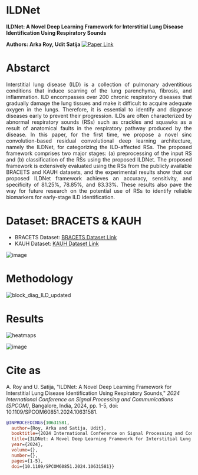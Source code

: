 # ILDNet
**ILDNet: A Novel Deep Learning Framework for Interstitial Lung Disease Identification Using Respiratory Sounds**

**Authors: Arka Roy, Udit Satija** 
[![Paper Link](https://img.shields.io/badge/Paper%20Link-IEEE%20Xplore-blue)](https://ieeexplore.ieee.org/document/10631581)
# Abstarct
<p align="justify">
Interstitial lung disease (ILD) is a collection of pulmonary adventitious conditions that induce scarring of the lung parenchyma, fibrosis, and inflammation. ILD encompasses over 200 chronic respiratory diseases that gradually damage the lung tissues and make it difficult to acquire adequate oxygen in the lungs. Therefore, it is essential to identify and diagnose diseases early to prevent their progression. ILDs are often characterized by abnormal respiratory sounds (RSs) such as crackles and squawks as a result of anatomical faults in the respiratory pathway produced by the disease. In this paper, for the first time, we propose a novel sinc convolution-based residual convolutional deep learning architecture, namely the ILDNet, for categorizing the ILD-affected RSs. The proposed framework comprises two major stages: (a) preprocessing of the input RS and (b) classification of the RSs using the proposed ILDNet. The proposed framework is extensively evaluated using the RSs from the publicly available BRACETS and KAUH datasets, and the experimental results show that our proposed ILDNet framework achieves an accuracy, sensitivity, and specificity of 81.25%, 78.85%, and 83.33%. These results also pave the way for future research on the potential use of RSs to identify reliable biomarkers for early-stage ILD identification. </p>

# Dataset: BRACETS & KAUH

- BRACETS Dataset: [BRACETS Dataset Link](https://data.mendeley.com/datasets/f43c7snks5/1)
- KAUH Dataset: [KAUH Dataset Link](https://data.mendeley.com/datasets/jwyy9np4gv/3)

![image](https://github.com/user-attachments/assets/91e6c78c-ea29-4ea5-a286-759fe430a97c)


# Methodology
![block_diag_ILD_updated](https://github.com/user-attachments/assets/2fc7c2d7-736a-476d-a3ce-984b2eb5de25)

# Results
![heatmaps](https://github.com/user-attachments/assets/730061ce-1249-4688-8c43-fd80dfb87d4e)
        
![image](https://github.com/user-attachments/assets/d9fc477f-468b-442b-844d-7cd779be2fc3)

# Cite as

A. Roy and U. Satija, "ILDNet: A Novel Deep Learning Framework for Interstitial Lung Disease Identification Using Respiratory Sounds," *2024 International Conference on Signal Processing and Communications (SPCOM)*, Bangalore, India, 2024, pp. 1-5, doi: 10.1109/SPCOM60851.2024.10631581.

```bibtex
@INPROCEEDINGS{10631581,
  author={Roy, Arka and Satija, Udit},
  booktitle={2024 International Conference on Signal Processing and Communications (SPCOM)}, 
  title={ILDNet: A Novel Deep Learning Framework for Interstitial Lung Disease Identification Using Respiratory Sounds}, 
  year={2024},
  volume={},
  number={},
  pages={1-5},
  doi={10.1109/SPCOM60851.2024.10631581}}




